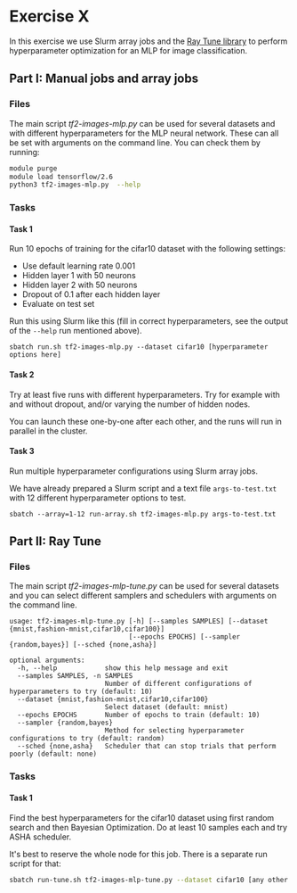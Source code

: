 # Exercise X

In this exercise we use Slurm array jobs and the [Ray Tune library][1] to perform hyperparameter
optimization for an MLP for image classification.

[1]: https://docs.ray.io/en/master/tune/index.html

## Part I: Manual jobs and array jobs

### Files

The main script *tf2-images-mlp.py* can be used for several datasets and with
different hyperparameters for the MLP neural network. These can all be set with
arguments on the command line. You can check them by running:

```bash
module purge
module load tensorflow/2.6
python3 tf2-images-mlp.py  --help
```

### Tasks

#### Task 1

Run 10 epochs of training for the cifar10 dataset with the following settings:

- Use default learning rate 0.001
- Hidden layer 1 with 50 neurons
- Hidden layer 2 with 50 neurons
- Dropout of 0.1 after each hidden layer
- Evaluate on test set

Run this using Slurm like this (fill in correct hyperparameters, see the output
of the `--help` run mentioned above).

```
sbatch run.sh tf2-images-mlp.py --dataset cifar10 [hyperparameter options here]
```

#### Task 2

Try at least five runs with different hyperparameters. Try for example with and
without dropout, and/or varying the number of hidden nodes.

You can launch these one-by-one after each other, and the runs will run in
parallel in the cluster.


#### Task 3

Run multiple hyperparameter configurations using Slurm array jobs.

We have already prepared a Slurm script and a text file `args-to-test.txt` with
12 different hyperparameter options to test.

```
sbatch --array=1-12 run-array.sh tf2-images-mlp.py args-to-test.txt
```

## Part II: Ray Tune

### Files

The main script *tf2-images-mlp-tune.py* can be used for several datasets and
you can select different samplers and schedulers with arguments on the command
line. 

```
usage: tf2-images-mlp-tune.py [-h] [--samples SAMPLES] [--dataset {mnist,fashion-mnist,cifar10,cifar100}]
                              [--epochs EPOCHS] [--sampler {random,bayes}] [--sched {none,asha}]

optional arguments:
  -h, --help            show this help message and exit
  --samples SAMPLES, -n SAMPLES
                        Number of different configurations of hyperparameters to try (default: 10)
  --dataset {mnist,fashion-mnist,cifar10,cifar100}
                        Select dataset (default: mnist)
  --epochs EPOCHS       Number of epochs to train (default: 10)
  --sampler {random,bayes}
                        Method for selecting hyperparameter configurations to try (default: random)
  --sched {none,asha}   Scheduler that can stop trials that perform poorly (default: none)
```


### Tasks

#### Task 1

Find the best hyperparameters for the cifar10 dataset using first random search
and then Bayesian Optimization. Do at least 10 samples each and try ASHA scheduler.

It's best to reserve the whole node for this job. There is a separate run script for that:

```bash
sbatch run-tune.sh tf2-images-mlp-tune.py --dataset cifar10 [any other options...]
```
